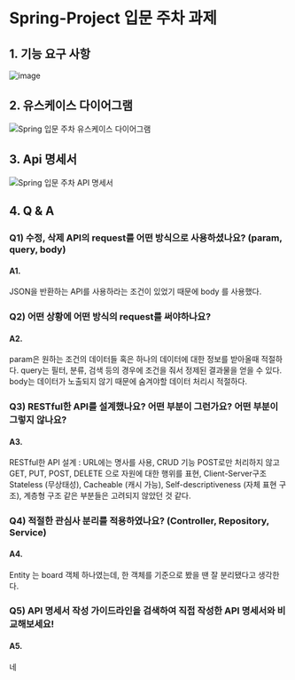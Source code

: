 # Spring-Project 입문 주차 과제
## 1. 기능 요구 사항
![image](https://github.com/baekgomsuyeom/Spring-Project/assets/117441902/faea05ac-ff9e-4ab2-b334-ac7972e33895)

## 2. 유스케이스 다이어그램
![Spring 입문 주차 유스케이스 다이어그램](https://github.com/baekgomsuyeom/Spring-Project/assets/117441902/1a0c9b02-b9e8-48dc-b009-55991ebd6f33)

## 3. Api 명세서
![Spring 입문 주차 API 명세서](https://github.com/baekgomsuyeom/Spring-Project/assets/117441902/84d4d483-3000-4a38-afbb-8647225f15c8)

## 4. Q & A
### Q1) 수정, 삭제 API의 request를 어떤 방식으로 사용하셨나요? (param, query, body)
#### A1. 
JSON을 반환하는 API를 사용하라는 조건이 있었기 때문에 body 를 사용했다.

### Q2) 어떤 상황에 어떤 방식의 request를 써야하나요?
#### A2.
param은 원하는 조건의 데이터들 혹은 하나의 데이터에 대한 정보를 받아올때 적절하다.
query는 필터, 분류, 검색 등의 경우에 조건을 줘서 정제된 결과물을 얻을 수 있다.
body는 데이터가 노출되지 않기 때문에 숨겨야할 데이터 처리시 적절하다.

### Q3) RESTful한 API를 설계했나요? 어떤 부분이 그런가요? 어떤 부분이 그렇지 않나요?
#### A3.
RESTful한 API 설계 : URL에는 명사를 사용, CRUD 기능 POST로만 처리하지 않고 GET, PUT, POST, DELETE 으로 자원에 대한 행위를 표현, Client-Server구조
Stateless (무상태성),  Cacheable (캐시 가능), Self-descriptiveness (자체 표현 구조), 계층형 구조 같은 부분들은 고려되지 않았던 것 같다.

### Q4) 적절한 관심사 분리를 적용하였나요? (Controller, Repository, Service)
#### A4. 
Entity 는 board 객체 하나였는데, 한 객체를 기준으로 봤을 땐 잘 분리됐다고 생각한다.

### Q5) API 명세서 작성 가이드라인을 검색하여 직접 작성한 API 명세서와 비교해보세요!
#### A5. 
네
